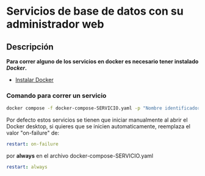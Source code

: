 # Servicios de base de datos con su administrador web

## Descripción

**Para correr alguno de los servicios en docker es necesario tener instalado _Docker_.**

* [Instalar Docker](https://docs.docker.com/engine/installation/)

### Comando para correr un servicio

```bash
docker compose -f docker-compose-SERVICIO.yaml -p "Nombre identificador" up -d
```

Por defecto estos servicios se tienen que iniciar manualmente al abrir el Docker desktop, si quieres que se inicien automaticamente, reemplaza el valor "on-failure" de:

```yaml
restart: on-failure 
```

por **always** en el archivo docker-compose-SERVICIO.yaml

```yaml
restart: always 
```
